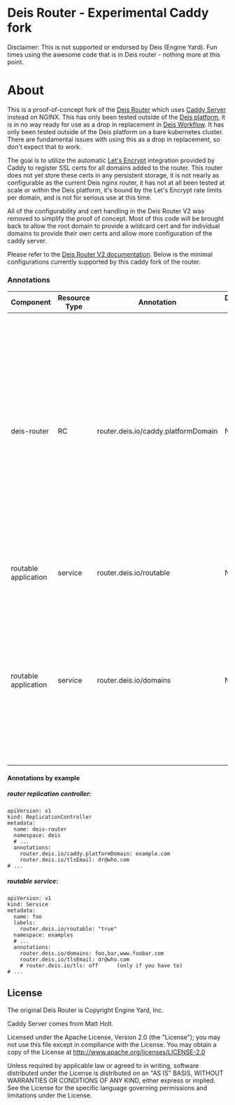 # Deis Router - Experimental Caddy fork

Disclaimer: This is not supported or endorsed by Deis (Engine Yard). Fun times using the awesome code that is in Deis router - nothing more at this point.

# About

This is a proof-of-concept fork of the [Deis Router][deisrouter] which uses [Caddy Server][caddy] instead on NGINX. This has only been tested outside of the [Deis platform][deis], it is in no way ready for use as a drop in replacement in [Deis Workflow][deisworkflow]. It has only been tested outside of the Deis platform on a bare kubernetes cluster. There are fundamental issues with using this as a drop in replacement, so don't expect that to work.

The goal is to utilize the automatic [Let's Encrypt][letsencrypt] integration provided by Caddy to register SSL certs for all domains added to the router. This router does not yet store these certs in any persistent storage, it is not nearly as configurable as the current Deis nginx router, it has not at all been tested at scale or within the Deis platform, it's bound by the Let's Encrypt rate limits per domain, and is not for serious use at this time.

All of the configurability and cert handling in the Deis Router V2 was removed to simplify the proof of concept. Most of this code will be brought back to allow the root domain to provide a wildcard cert and for individual domains to provide their own certs and allow more configuration of the caddy server.

Please refer to the [Deis Router V2 documentation][deisrouter]. Below is the minimal configurations currently supported by this caddy fork of the router.

### Annotations

| Component | Resource Type | Annotation | Default Value | Description |
|-----------|---------------|------------|---------------|-------------|
| deis-router | RC | router.deis.io/caddy.platformDomain | N/A | This defines the router's platform domain.  Any domains added to a routable application _not_ containing the `.` character will be assumed to be subdomains of this platform domain.  Thus, for example, a platform domain of `example.com` coupled with a routable app counting `foo` among its domains will result in router configuration that routes traffic for `foo.example.com` to that application. |
| routable application | service | router.deis.io/routable | N/A | Only services that have a `routable` value of `"true"` will be tracked. |
| routable application | service | router.deis.io/domains | N/A | Comma-delimited list of domains for which traffic should be routed to the application.  These may be fully qualified (e.g. `foo.example.com`) or, if not containing any `.` character, will be considered subdomains of the router's domain, if that is defined. |

#### Annotations by example

##### router replication controller:

```
apiVersion: v1
kind: ReplicationController
metadata:
  name: deis-router
  namespace: deis
  # ...
  annotations:
    router.deis.io/caddy.platformDomain: example.com
    router.deis.io/tlsEmail: dr@who.com
# ...
```

##### routable service:

```
apiVersion: v1
kind: Service
metadata:
  name: foo
  labels:
  	router.deis.io/routable: "true"
  namespace: examples
  # ...
  annotations:
    router.deis.io/domains: foo,bar,www.foobar.com
    router.deis.io/tlsEmail: dr@who.com
    # router.deis.io/tls: off      (only if you have to)
# ...
```

## License

The original Deis Router is Copyright Engine Yard, Inc.

Caddy Server comes from Matt Holt.

Licensed under the Apache License, Version 2.0 (the "License"); you may not use this file except in compliance with the License. You may obtain a copy of the License at <http://www.apache.org/licenses/LICENSE-2.0>

Unless required by applicable law or agreed to in writing, software distributed under the License is distributed on an "AS IS" BASIS, WITHOUT WARRANTIES OR CONDITIONS OF ANY KIND, either express or implied. See the License for the specific language governing permissions and limitations under the License.

[deis]: https://deis.com
[deisrouter]: https://github.com/deis/router/
[deisworkflow]: https://github.com/deis/workflow
[caddy]: https://caddyserver.com
[letsencrypt]: https://letsencrypt.org/
